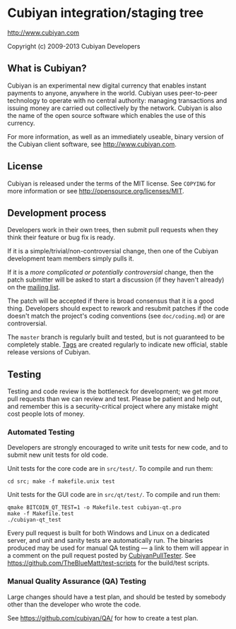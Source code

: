 Cubiyan integration/staging tree
================================

http://www.cubiyan.com

Copyright (c) 2009-2013 Cubiyan Developers

What is Cubiyan?
----------------

Cubiyan is an experimental new digital currency that enables instant payments to
anyone, anywhere in the world. Cubiyan uses peer-to-peer technology to operate
with no central authority: managing transactions and issuing money are carried
out collectively by the network. Cubiyan is also the name of the open source
software which enables the use of this currency.

For more information, as well as an immediately useable, binary version of
the Cubiyan client software, see http://www.cubiyan.com.

License
-------

Cubiyan is released under the terms of the MIT license. See `COPYING` for more
information or see http://opensource.org/licenses/MIT.

Development process
-------------------

Developers work in their own trees, then submit pull requests when they think
their feature or bug fix is ready.

If it is a simple/trivial/non-controversial change, then one of the Cubiyan
development team members simply pulls it.

If it is a *more complicated or potentially controversial* change, then the patch
submitter will be asked to start a discussion (if they haven't already) on the
[mailing list](http://sourceforge.net/mailarchive/forum.php?forum_name=cubiyan-development).

The patch will be accepted if there is broad consensus that it is a good thing.
Developers should expect to rework and resubmit patches if the code doesn't
match the project's coding conventions (see `doc/coding.md`) or are
controversial.

The `master` branch is regularly built and tested, but is not guaranteed to be
completely stable. [Tags](https://github.com/cubiyan/cubiyan/tags) are created
regularly to indicate new official, stable release versions of Cubiyan.

Testing
-------

Testing and code review is the bottleneck for development; we get more pull
requests than we can review and test. Please be patient and help out, and
remember this is a security-critical project where any mistake might cost people
lots of money.

### Automated Testing

Developers are strongly encouraged to write unit tests for new code, and to
submit new unit tests for old code.

Unit tests for the core code are in `src/test/`. To compile and run them:

    cd src; make -f makefile.unix test

Unit tests for the GUI code are in `src/qt/test/`. To compile and run them:

    qmake BITCOIN_QT_TEST=1 -o Makefile.test cubiyan-qt.pro
    make -f Makefile.test
    ./cubiyan-qt_test

Every pull request is built for both Windows and Linux on a dedicated server,
and unit and sanity tests are automatically run. The binaries produced may be
used for manual QA testing — a link to them will appear in a comment on the
pull request posted by [CubiyanPullTester](https://github.com/CubiyanPullTester). See https://github.com/TheBlueMatt/test-scripts
for the build/test scripts.

### Manual Quality Assurance (QA) Testing

Large changes should have a test plan, and should be tested by somebody other
than the developer who wrote the code.

See https://github.com/cubiyan/QA/ for how to create a test plan.
